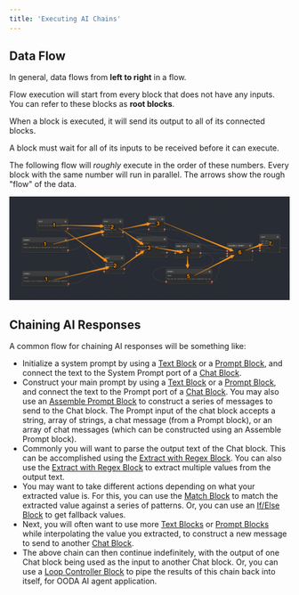 ```yaml
---
title: 'Executing AI Chains'
---
```


## Data Flow

In general, data flows from **left to right** in a flow.

Flow execution will start from every block that does not have any inputs. You can refer to these blocks as **root blocks**.

When a block is executed, it will send its output to all of its connected blocks.

A block must wait for all of its inputs to be received before it can execute.

The following flow will _roughly_ execute in the order of these numbers. Every block with the same number will run in parallel. The arrows show the rough "flow" of the data.

![Data Flow](assets/data-flow.png)

## Chaining AI Responses

A common flow for chaining AI responses will be something like:

- Initialize a system prompt by using a [Text Block](../block-reference/text) or a [Prompt Block](../block-reference/prompt), and connect the text to the System Prompt port of a [Chat Block](../block-reference/chat).
- Construct your main prompt by using a [Text Block](../block-reference/text) or a [Prompt Block](../block-reference/prompt), and connect the text to the Prompt port of a [Chat Block](../block-reference/chat). You may also use an [Assemble Prompt Block](../block-reference/assemble-prompt) to construct a series of messages to send to the Chat block. The Prompt input of the chat block accepts a string, array of strings, a chat message (from a Prompt block), or an array of chat messages (which can be constructed using an Assemble Prompt block).
- Commonly you will want to parse the output text of the Chat block. This can be accomplished using the [Extract with Regex Block](../block-reference/extract-with-regex). You can also use the [Extract with Regex Block](../block-reference/extract-with-regex) to extract multiple values from the output text.
- You may want to take different actions depending on what your extracted value is. For this, you can use the [Match Block](../block-reference/match) to match the extracted value against a series of patterns. Or, you can use an [If/Else Block](../block-reference/if-else) to get fallback values.
- Next, you will often want to use more [Text Blocks](../block-reference/text) or [Prompt Blocks](../block-reference/prompt) while interpolating the value you extracted, to construct a new message to send to another [Chat Block](../block-reference/chat).
- The above chain can then continue indefinitely, with the output of one Chat block being used as the input to another Chat block. Or, you can use a [Loop Controller Block](../block-reference/loop-controller) to pipe the results of this chain back into itself, for OODA AI agent application.
